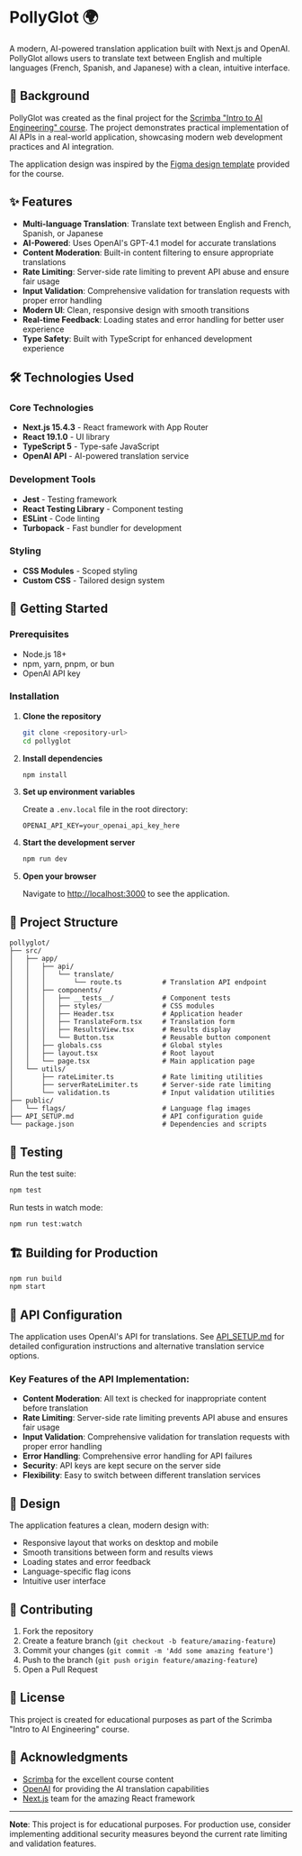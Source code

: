 # PollyGlot 🌍

A modern, AI-powered translation application built with Next.js and OpenAI. PollyGlot allows users to translate text between English and multiple languages (French, Spanish, and Japanese) with a clean, intuitive interface.

## 📖 Background

PollyGlot was created as the final project for the [Scrimba "Intro to AI Engineering" course](https://scrimba.com/intro-to-ai-engineering-c032). The project demonstrates practical implementation of AI APIs in a real-world application, showcasing modern web development practices and AI integration.

The application design was inspired by the [Figma design template](https://www.figma.com/design/5zQQiaSDdUu8AqVGlg9PZ3/OpenAi-API---PollyGlot?node-id=1-168&t=gAtcdUPxEQIq8Fqc-0) provided for the course.

## ✨ Features

- **Multi-language Translation**: Translate text between English and French, Spanish, or Japanese
- **AI-Powered**: Uses OpenAI's GPT-4.1 model for accurate translations
- **Content Moderation**: Built-in content filtering to ensure appropriate translations
- **Rate Limiting**: Server-side rate limiting to prevent API abuse and ensure fair usage
- **Input Validation**: Comprehensive validation for translation requests with proper error handling
- **Modern UI**: Clean, responsive design with smooth transitions
- **Real-time Feedback**: Loading states and error handling for better user experience
- **Type Safety**: Built with TypeScript for enhanced development experience

## 🛠️ Technologies Used

### Core Technologies

- **Next.js 15.4.3** - React framework with App Router
- **React 19.1.0** - UI library
- **TypeScript 5** - Type-safe JavaScript
- **OpenAI API** - AI-powered translation service

### Development Tools

- **Jest** - Testing framework
- **React Testing Library** - Component testing
- **ESLint** - Code linting
- **Turbopack** - Fast bundler for development

### Styling

- **CSS Modules** - Scoped styling
- **Custom CSS** - Tailored design system

## 🚀 Getting Started

### Prerequisites

- Node.js 18+
- npm, yarn, pnpm, or bun
- OpenAI API key

### Installation

1. **Clone the repository**

   ```bash
   git clone <repository-url>
   cd pollyglot
   ```

2. **Install dependencies**

   ```bash
   npm install
   ```

3. **Set up environment variables**

   Create a `.env.local` file in the root directory:

   ```env
   OPENAI_API_KEY=your_openai_api_key_here
   ```

4. **Start the development server**

   ```bash
   npm run dev
   ```

5. **Open your browser**

   Navigate to [http://localhost:3000](http://localhost:3000) to see the application.

## 📁 Project Structure

```
pollyglot/
├── src/
│   ├── app/
│   │   ├── api/
│   │   │   └── translate/
│   │   │       └── route.ts          # Translation API endpoint
│   │   ├── components/
│   │   │   ├── __tests__/            # Component tests
│   │   │   ├── styles/               # CSS modules
│   │   │   ├── Header.tsx            # Application header
│   │   │   ├── TranslateForm.tsx     # Translation form
│   │   │   ├── ResultsView.tsx       # Results display
│   │   │   └── Button.tsx            # Reusable button component
│   │   ├── globals.css               # Global styles
│   │   ├── layout.tsx                # Root layout
│   │   └── page.tsx                  # Main application page
│   └── utils/
│       ├── rateLimiter.ts            # Rate limiting utilities
│       ├── serverRateLimiter.ts      # Server-side rate limiting
│       └── validation.ts             # Input validation utilities
├── public/
│   └── flags/                        # Language flag images
├── API_SETUP.md                      # API configuration guide
└── package.json                      # Dependencies and scripts
```

## 🧪 Testing

Run the test suite:

```bash
npm test
```

Run tests in watch mode:

```bash
npm run test:watch
```

## 🏗️ Building for Production

```bash
npm run build
npm start
```

## 🔧 API Configuration

The application uses OpenAI's API for translations. See [API_SETUP.md](./API_SETUP.md) for detailed configuration instructions and alternative translation service options.

### Key Features of the API Implementation:

- **Content Moderation**: All text is checked for inappropriate content before translation
- **Rate Limiting**: Server-side rate limiting prevents API abuse and ensures fair usage
- **Input Validation**: Comprehensive validation for translation requests with proper error handling
- **Error Handling**: Comprehensive error handling for API failures
- **Security**: API keys are kept secure on the server side
- **Flexibility**: Easy to switch between different translation services

## 🎨 Design

The application features a clean, modern design with:

- Responsive layout that works on desktop and mobile
- Smooth transitions between form and results views
- Loading states and error feedback
- Language-specific flag icons
- Intuitive user interface

## 🤝 Contributing

1. Fork the repository
2. Create a feature branch (`git checkout -b feature/amazing-feature`)
3. Commit your changes (`git commit -m 'Add some amazing feature'`)
4. Push to the branch (`git push origin feature/amazing-feature`)
5. Open a Pull Request

## 📝 License

This project is created for educational purposes as part of the Scrimba "Intro to AI Engineering" course.

## 🙏 Acknowledgments

- [Scrimba](https://scrimba.com) for the excellent course content
- [OpenAI](https://openai.com) for providing the AI translation capabilities
- [Next.js](https://nextjs.org) team for the amazing React framework

---

**Note**: This project is for educational purposes. For production use, consider implementing additional security measures beyond the current rate limiting and validation features.
